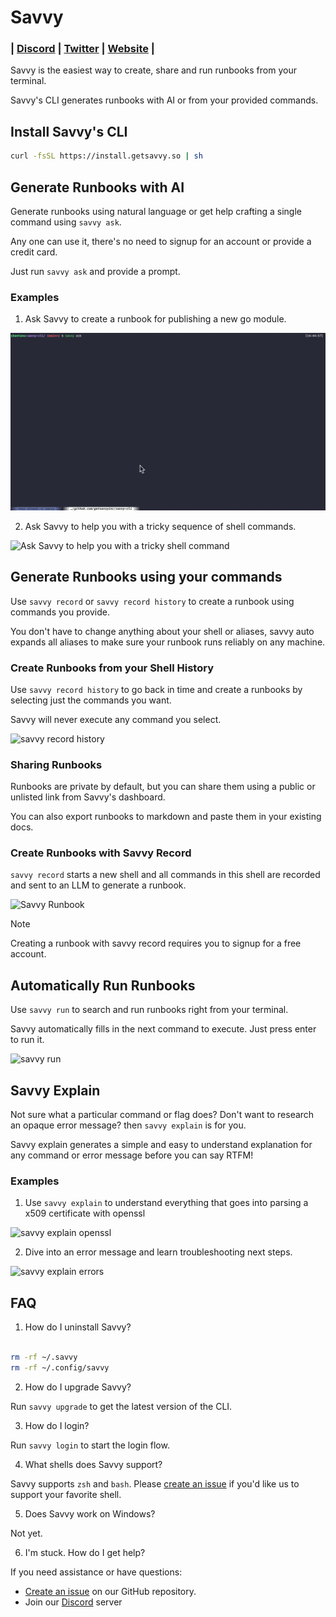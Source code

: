 # Savvy

<h3 align="left">
  | <a href="https://getsavvy.so/discord">Discord</a> |
  <a href="https://twitter.com/savvyoncall">Twitter</a> |
  <a href="https://www.getsavvy.so/">Website</a> |
</h3>

Savvy is the easiest way to create, share and run runbooks from your terminal.


Savvy's CLI generates runbooks with AI or from your provided commands.

## Install Savvy's CLI

```sh
curl -fsSL https://install.getsavvy.so | sh
```

## Generate Runbooks with AI

Generate runbooks using natural language or get help crafting a single command using `savvy ask`.

Any one can use it, there's no need to signup for an account or provide a credit card.

Just run `savvy ask` and provide a prompt.

### Examples

1. Ask Savvy to create a runbook for publishing a new go module.


![Ask Savvy to create a runbook for publishing a new go module.](demos/ask-runbook.gif)

2. Ask Savvy to help you with a tricky sequence of shell commands.

![Ask Savvy to help you with a tricky shell command](demos/ask-command.gif)


## Generate Runbooks using your commands

Use `savvy record` or `savvy record history` to create a runbook using commands you provide.

You don't have to change anything about your shell or aliases, savvy auto expands all aliases to make sure your runbook runs reliably on any machine.

### Create Runbooks from your Shell History

Use `savvy record history` to go back in time and create a runbooks by selecting just the commands you want.

Savvy will never execute any command you select.


![savvy record history](demos/savvy-history.gif)

### Sharing Runbooks

Runbooks are private by default, but you can share them using a public or unlisted link from Savvy's dashboard.

You can also export runbooks to markdown and paste them in your existing docs.

### Create Runbooks with Savvy Record

`savvy record` starts a new shell and all commands in this shell are recorded and sent to an LLM to generate a runbook.

![Savvy Runbook](https://vhs.charm.sh/vhs-1UmW0o6uSztF6b76y92K2K.gif)

> [!NOTE]
> Creating a runbook with savvy record requires you to signup for a free account.

## Automatically Run Runbooks

Use `savvy run` to search and run runbooks right from your terminal.

Savvy automatically fills in the next command to execute. Just press enter to run it.

![savvy run](demos/savvy-run.gif)


## Savvy Explain

Not sure what a particular command or flag does? Don't want to research an opaque error message? then `savvy explain` is for you.

Savvy explain generates a simple and easy to understand explanation for any command or error message before you can say RTFM!


### Examples

1. Use `savvy explain` to understand everything that goes into parsing a x509 certificate with openssl

![savvy explain openssl](demos/savvy-explain-openssl.gif)

2. Dive into an error message and learn troubleshooting next steps.

![savvy explain errors](demos/savvy-explain-errors.gif)

## FAQ

1. How do I uninstall Savvy?

```sh

rm -rf ~/.savvy
rm -rf ~/.config/savvy

```

2. How do I upgrade Savvy?

Run `savvy upgrade` to get the latest version of the CLI.

3. How do I login?

Run `savvy login` to start the login flow.

4. What shells does Savvy support?

Savvy supports `zsh` and `bash`. Please [create an issue](https://github.com/getsavvyinc/savvy-cli/issues/new) if you'd like us to support your favorite shell.

5. Does Savvy work on Windows?

Not yet.

6. I'm stuck. How do I get help?

If you need assistance or have questions:

* [Create an issue](https://github.com/getsavvyinc/savvy-cli/issues/new) on our GitHub repository.
* Join our [Discord](https://getsavvy.so/discord) server
